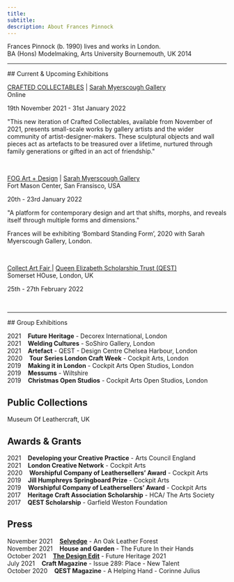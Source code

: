```yaml
---
title: 
subtitle: 
description: About Frances Pinnock
---
```

Frances Pinnock (b. 1990) lives and works in London.  
BA (Hons) Modelmaking, Arts University Bournemouth, UK 2014


<hr />
## Current & Upcoming Exhibitions  

<br />


[CRAFTED COLLECTABLES](https://www.sarahmyerscough.com/exhibitions/37-crafted-collectables/) | [Sarah Myerscough Gallery](https://www.sarahmyerscough.com/)  
Online

19th November 2021 - 31st January 2022

"This new iteration of Crafted Collectables, available from November of 2021, presents small-scale works by gallery artists and the wider community of artist-designer-makers. These sculptural objects and wall pieces act as artefacts to be treasured over a lifetime, nurtured through family generations or gifted in an act of friendship."

<br />

[FOG Art + Design](https://www.fogfair.com/) | [Sarah Myerscough Gallery](https://www.sarahmyerscough.com/)  
Fort Mason Center, San Fransisco, USA  

20th - 23rd January 2022

"A platform for contemporary design and art that shifts, morphs, and reveals itself through multiple forms and dimensions."

Frances will be exhibiting ‘Bombard Standing Form’, 2020 with Sarah Myerscough Gallery, London.

<br />

[Collect Art Fair ](https://www.craftscouncil.org.uk/collect-art-fair) | [Queen Elizabeth Scholarship Trust (QEST)](https://www.qest.org.uk/)  
Somerset HOuse, London, UK

25th - 27th February 2022

<br />
<hr />
## Group Exhibitions

2021&nbsp;&nbsp;&nbsp; **Future Heritage** - Decorex International, London  
2021&nbsp;&nbsp;&nbsp; **Welding Cultures** - SoShiro Gallery, London  
2021&nbsp;&nbsp;&nbsp; **Artefact** - QEST - Design Centre Chelsea Harbour, London    
2020&nbsp;&nbsp;&nbsp; **Tour Series London Craft Week** - Cockpit Arts, London  
2019&nbsp;&nbsp;&nbsp; **Making it in London** - Cockpit Arts Open Studios, London  
2019&nbsp;&nbsp;&nbsp; **Messums** - Wiltshire  
2019&nbsp;&nbsp;&nbsp; **Christmas Open Studios** - Cockpit Arts Open Studios, London  

## Public Collections 

Museum Of Leathercraft, UK

## Awards & Grants  
2021&nbsp;&nbsp;&nbsp; **Developing your Creative Practice** - Arts Council England  
2021&nbsp;&nbsp;&nbsp; **London Creative Network** - Cockpit Arts  
2020&nbsp;&nbsp;&nbsp; **Worshipful Company of Leathersellers’ Award** - Cockpit Arts  
2019&nbsp;&nbsp;&nbsp; **Jill Humphreys Springboard Prize** - Cockpit Arts  
2019&nbsp;&nbsp;&nbsp; **Worshipful Company of Leathersellers’ Award** - Cockpit Arts  
2017&nbsp;&nbsp;&nbsp; **Heritage Craft Association Scholarship** - HCA/ The Arts Society  
2017&nbsp;&nbsp;&nbsp; **QEST Scholarship** - Garfield Weston Foundation  

## Press
November 2021&nbsp;&nbsp;&nbsp; **[Selvedge](https://www.selvedge.org/blogs/selvedge/an-oak-leather-forest/)** - An Oak Leather Forest   
November 2021&nbsp;&nbsp;&nbsp; **House and Garden** - The Future In their Hands  
October 2021&nbsp;&nbsp;&nbsp; **[The Design Edit](https://thedesignedit.com/future-heritage-2021/)** - Future Heritage 2021  
July 2021&nbsp;&nbsp;&nbsp; **Craft Magazine** - Issue 289: Place - New Talent  
October 2020&nbsp;&nbsp;&nbsp; **QEST Magazine** - A Helping Hand - Corinne Julius 
